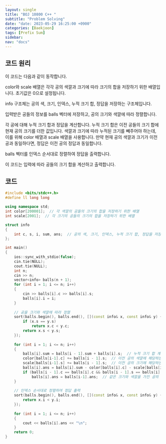 ```yaml
---
layout: single
title: "BOJ 10800 C++ "
subtitle: "Problem Solving"
date: "date: 2023-05-29 16:25:00 +0900"
categories: [Baekjoon]
tags: [Prefix Sum]
sidebar:
nav: "docs"
---
```

## 코드 원리
이 코드는 다음과 같이 동작합니다.

color와 scale 배열은 각각 공의 색깔과 크기에 따라 크기의 합을 저장하기 위한 배열입니다. 초기값은 0으로 설정됩니다.

info 구조체는 공의 색, 크기, 인덱스, 누적 크기 합, 정답을 저장하는 구조체입니다.

입력받은 공들의 정보를 balls 벡터에 저장하고, 공의 크기와 색깔에 따라 정렬합니다.

각 공에 대해 누적 크기 합과 정답을 계산합니다. 누적 크기 합은 이전 공들의 크기 합에 현재 공의 크기를 더한 값입니다. 색깔과 크기에 따라 누적된 크기를 빼주어야 하는데, 이를 위해 color 배열과 scale 배열을 사용합니다. 만약 현재 공의 색깔과 크기가 이전 공과 동일하다면, 정답은 이전 공의 정답과 동일합니다.

balls 벡터를 인덱스 순서대로 정렬하여 정답을 출력합니다.

이 코드는 입력에 따라 공들의 크기 합을 계산하고 출력합니다.
## 코드
```c++
#include <bits/stdc++.h> 
#define ll long long

using namespace std;
int color[200001];  // 각 색깔의 공들의 크기의 합을 저장하기 위한 배열
int scale[2001];  // 각 크기의 공들의 크기의 합을 저장하기 위한 배열

struct info
{
    int c, s, i, sum, ans;  // 공의 색, 크기, 인덱스, 누적 크기 합, 정답을 저장하는 구조체
};

int main()
{
    ios::sync_with_stdio(false);
    cin.tie(NULL);
    cout.tie(NULL);
    int n;
    cin >> n;
    vector<info> balls(n + 1);
    for (int i = 1; i <= n; i++)
    {
        cin >> balls[i].c >> balls[i].s;
        balls[i].i = i;
    }
    
    // 공을 크기와 색깔에 따라 정렬
    sort(balls.begin(), balls.end(), [](const info& x, const info& y) {
        if (x.s == y.s)
            return x.c < y.c;
        return x.s < y.s;
    });
    
    for (int i = 1; i <= n; i++)
    {
        balls[i].sum = balls[i - 1].sum + balls[i].s;  // 누적 크기 합 계산
        color[balls[i-1].c] += balls[i - 1].s;  // 이전 공의 색깔에 해당하는 크기 추가
        scale[balls[i-1].s] += balls[i - 1].s;  // 이전 공의 크기에 해당하는 크기 추가
        balls[i].ans = balls[i].sum - color[balls[i].c] - scale[balls[i].s] - balls[i].s;  // 정답 계산
        if (balls[i - 1].c == balls[i].c && balls[i - 1].s == balls[i].s)
            balls[i].ans = balls[i-1].ans;  // 같은 크기와 색깔을 가진 공의 정답은 이전 공의 정답과 동일
    }
    
    // 인덱스 순서대로 정렬하여 정답 출력
    sort(balls.begin(), balls.end(), [](const info& x, const info& y) {
        return x.i < y.i;
    });
    
    for (int i = 1; i <= n; i++)
    {
        cout << balls[i].ans << "\n";
    }
    return 0;
}
```